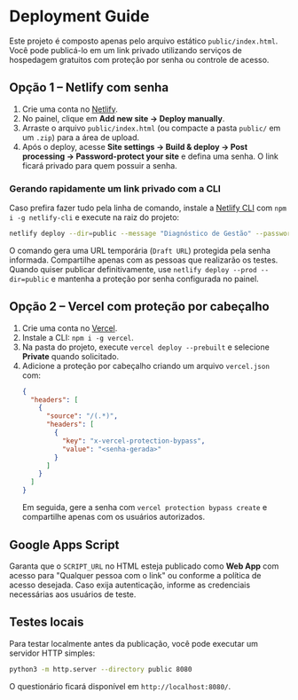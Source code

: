 # Deployment Guide

Este projeto é composto apenas pelo arquivo estático `public/index.html`. Você pode publicá-lo em um link privado utilizando serviços de hospedagem gratuitos com proteção por senha ou controle de acesso.

## Opção 1 – Netlify com senha
1. Crie uma conta no [Netlify](https://www.netlify.com/).
2. No painel, clique em **Add new site → Deploy manually**.
3. Arraste o arquivo `public/index.html` (ou compacte a pasta `public/` em um `.zip`) para a área de upload.
4. Após o deploy, acesse **Site settings → Build & deploy → Post processing → Password-protect your site** e defina uma senha. O link ficará privado para quem possuir a senha.

### Gerando rapidamente um link privado com a CLI
Caso prefira fazer tudo pela linha de comando, instale a [Netlify CLI](https://docs.netlify.com/cli/get-started/) com `npm i -g netlify-cli`
e execute na raiz do projeto:

```bash
netlify deploy --dir=public --message "Diagnóstico de Gestão" --password "SUA-SENHA-SECRETA"
```

O comando gera uma URL temporária (`Draft URL`) protegida pela senha informada. Compartilhe apenas com as pessoas que realizarão os testes.
Quando quiser publicar definitivamente, use `netlify deploy --prod --dir=public` e mantenha a proteção por senha configurada no painel.

## Opção 2 – Vercel com proteção por cabeçalho
1. Crie uma conta no [Vercel](https://vercel.com/).
2. Instale a CLI: `npm i -g vercel`.
3. Na pasta do projeto, execute `vercel deploy --prebuilt` e selecione **Private** quando solicitado.
4. Adicione a proteção por cabeçalho criando um arquivo `vercel.json` com:
   ```json
   {
     "headers": [
       {
         "source": "/(.*)",
         "headers": [
           {
             "key": "x-vercel-protection-bypass",
             "value": "<senha-gerada>"
           }
         ]
       }
     ]
   }
   ```
   Em seguida, gere a senha com `vercel protection bypass create` e compartilhe apenas com os usuários autorizados.

## Google Apps Script
Garanta que o `SCRIPT_URL` no HTML esteja publicado como **Web App** com acesso para "Qualquer pessoa com o link" ou conforme a política de acesso desejada. Caso exija autenticação, informe as credenciais necessárias aos usuários de teste.

## Testes locais
Para testar localmente antes da publicação, você pode executar um servidor HTTP simples:
```bash
python3 -m http.server --directory public 8080
```
O questionário ficará disponível em `http://localhost:8080/`.

